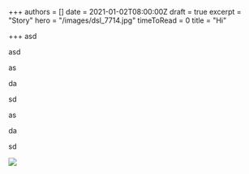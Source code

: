 +++
authors = []
date = 2021-01-02T08:00:00Z
draft = true
excerpt = "Story"
hero = "/images/dsl_7714.jpg"
timeToRead = 0
title = "Hi"

+++
asd

asd

as

da

sd

as

da

sd

![](/images/dsl_7714.jpg)